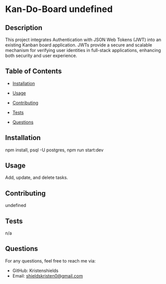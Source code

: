 # Kan-Do-Board undefined 

  ## Description
  This project integrates Authentication with JSON Web Tokens (JWT) into an existing Kanban board application. JWTs provide a secure and scalable mechanism for verifying user identities in full-stack applications, enhancing both security and user experience.

  ## Table of Contents
  - [Installation](#installation)
  - [Usage](#usage)
  
  - [Contributing](#contributors)
  - [Tests](#tests)
  - [Questions](#questions)

  ## Installation
  npm install, psql -U postgres, npm run start:dev

  ## Usage
  Add, update, and delete tasks.


  

  ## Contributing
  undefined

  ## Tests
  n/a

  ## Questions
  For any questions, feel free to reach me via:
  - GitHub: Kristenshields
  - Email: shieldskristen0@gmail.com
